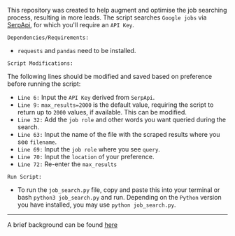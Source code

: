 This repository was created to help augment and optimise the job searching process, resulting in more leads. The script searches `Google jobs` via [SerpApi](https://medium.com/r/?url=http%3A%2F%2Fserpapi.com), for which you'll require an `API Key`.

`Dependencies/Requirements:`
- `requests` and `pandas` need to be installed.

`Script Modifications:`

The following lines should be modified and saved based on preference before running the script:
- `Line 6:` Input the `API Key` derived from `SerpApi`.
- `Line 9:` `max_results=2000` is the default value, requiring the script to return up to `2000` values, if available. This can be modified.
- `Line 32:` Add the `job role` and other words you want queried during the search.
- `Line 63:` Input the name of the file with the scraped results where you see `filename`.
- `Line 69:` Input the `job role` where you see `query`.
- `Line 70:` Input the `location` of your preference.
- `Line 72:` Re-enter the `max_results`

`Run Script:`
- To run the `job_search.py` file, copy and paste this into your terminal or bash `python3 job_search.py` and run. Depending on the `Python` version you have installed, you may use `python job_search.py`.

-----------------

A brief background can be found [here](https://medium.com/@aoluf/improve-optimise-your-job-search-f33a543bb54e)

